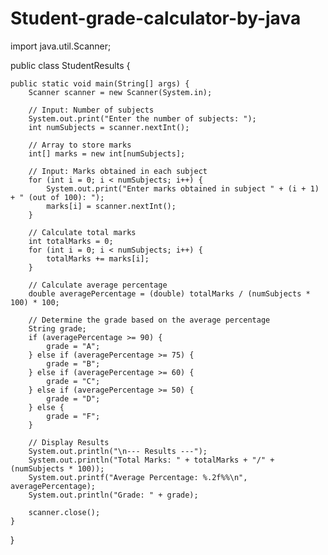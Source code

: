 # Student-grade-calculator-by-java
import java.util.Scanner;

public class StudentResults {

    public static void main(String[] args) {
        Scanner scanner = new Scanner(System.in);

        // Input: Number of subjects
        System.out.print("Enter the number of subjects: ");
        int numSubjects = scanner.nextInt();
        
        // Array to store marks
        int[] marks = new int[numSubjects];
        
        // Input: Marks obtained in each subject
        for (int i = 0; i < numSubjects; i++) {
            System.out.print("Enter marks obtained in subject " + (i + 1) + " (out of 100): ");
            marks[i] = scanner.nextInt();
        }

        // Calculate total marks
        int totalMarks = 0;
        for (int i = 0; i < numSubjects; i++) {
            totalMarks += marks[i];
        }

        // Calculate average percentage
        double averagePercentage = (double) totalMarks / (numSubjects * 100) * 100;

        // Determine the grade based on the average percentage
        String grade;
        if (averagePercentage >= 90) {
            grade = "A";
        } else if (averagePercentage >= 75) {
            grade = "B";
        } else if (averagePercentage >= 60) {
            grade = "C";
        } else if (averagePercentage >= 50) {
            grade = "D";
        } else {
            grade = "F";
        }

        // Display Results
        System.out.println("\n--- Results ---");
        System.out.println("Total Marks: " + totalMarks + "/" + (numSubjects * 100));
        System.out.printf("Average Percentage: %.2f%%\n", averagePercentage);
        System.out.println("Grade: " + grade);
        
        scanner.close();
    }
}

